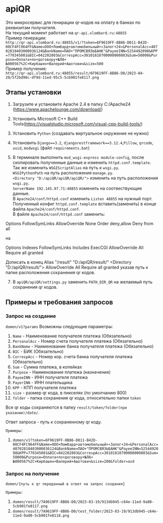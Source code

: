 # apiQR
Это микросервис для генирации qr-кодов на оплату в банках по реквизитам получателя.  
На текущий момент работает на `qr-api.xlombard.ru:48855`  
Пример генерации:  
`http://qr-api.xlombard.ru:48855/v1/?token=6F9619FF-8B86-D011-B42D-00CF4FC964FF&Name=ООО+Ломбард+автомобильный+«Залог+24»&PersonalAcc=40702810403000036124&BankName=ПАО+"ПРОМСВЯЗЬБАНК"&PayeeINN=5254492098&KPP=770345001&BIC=042202803&CorrespAcc=30101810700000000803&Sum=50000&Purpose=Оплата+по+договору+№ЛА+№000567%2C+Кирбашян+Валерий+Ашотович&size=500`  
Пример получения:  
`http://qr-api.xlombard.ru:48855/result/6F9619FF-8B86-D0/2023-04-20/5f2bd98c-df9d-11ed-95c5-5cb901fe8117.png`  

## Этапы установки

1. Загрузите и установите Apache 2.4 в папку C:/Apache24 (https://www.apachelounge.com/download/)

2. Установить Microsoft C++ Build Tools(https://visualstudio.microsoft.com/visual-cpp-build-tools/)

3. Установить `Python` (создавать виртуальное окружение не нужно)

4. Установить `Django==3.2`, `djangorestframework==3.12.4`,`Pillow`, `qrcode`, `uuid`, `modwsgi` (файл `requirements.bat`)

5. В терминале выполнить `mod_wsgi-express module-config`, после скопировать полученные данные и изменить `httpd.conf.template`.  
Так же изменить `WSGIScriptAlias` на путь к `wsgi.py`.  
`WSGIPythonPath` на путь расположения `manage.py`.  
`<Directory "D:/apiQR/apiQR/apiQR/">` изменить на путь расположения `wsgi.py`.  
`ServerName 192.145.97.71:48855` изменить на соотвествующие данные.  
В `Apache24/conf/httpd.conf` изменить `Listen 48855` на нужный порт.  
Полученный конфиг `httpd.conf.template` вставить(заменить) в конце файла `Apache24/conf/httpd.conf`.  
В файле `Apache24/conf/httpd.conf` заменить:  
<Directory />
    Options FollowSymLinks
    AllowOverride None
    Order deny,allow
    Deny from all
</Directory>  

на  

<Directory />
    Options Indexes FollowSymLinks Includes ExecCGI
    AllowOverride All
    Require all granted
</Directory>

Дописать в конец
Alias "/result" "D:/apiQR/result/"
<Directory "D:/apiQR/result/">
    AllowOverride All
    Require all granted
</Directory>
указав путь к папке расположения сохранения qr кодов.

7. В `apiQR/apiQR/settings.py` заменить `PATH_DIR_QR` на желаемый путь сохранения qr кодов.

## Примеры и требования запросов
### Запрос на создание
`domen/v1?params`
Возможны следующие параметры:
1. `Name` - Наименование получателя платежа (Обязательно)
2. `PersonalAcc` - Номер счета получателя платежа (Обязательно)
3. `BankName` - Наименование банка получателя платежа (Обязательно)
4. `BIC` - БИК (Обязательно)
5. `CorrespAcc` - Номер кор. счета банка получателя платежа (Обязательно)
6. `Sum` - Сумма платежа, в копейках
7. `Purpose` - Наименование платежа (назначение)
8. `PayeeINN` - ИНН получателя платежа
9. `PayerINN` - ИНН плательщика
10. `KPP` - КПП получателя платежа
11. `size` - размер qr кода, в пикселях (по умолчанию 800)
12. `folder` - папка сохранения qr кода, относительно папки `token`

Все qr коды сохраняются в папку `result/token/folder(при указании)/date/`.

Ответ запроса - путь к сохраненному qr коду.

`Примеры:`
1. `domen/v1?token=6F9619FF-8B86-D011-B42D-00CF4FC964FF&Name=ООО+Ломбард+автомобильный+«Залог+24»&PersonalAcc=40702810403000036124&BankName=ПАО+"ПРОМСВЯЗЬБАНК"&PayeeINN=5254492098&KPP=770345001&BIC=042202803&CorrespAcc=30101810700000000803&Sum=50000&Purpose=Оплата+по+договору+№ЛА+№000567%2C+Кирбашян+Валерий+Ашотович&size=200&folder=asd`

### Запрос на получение
`domen/{путь к qr переданный в ответ на запрос создания}`

`Примеры:`
1. `domen/result/7A9619FF-8B86-D0/2023-03-19/913db945-c64e-11ed-9a80-5cb901fe8117.png`
2. `domen/result/7A9619FF-8B86-D0/test_folder/2023-03-19/913db945-c64e-11ed-9a80-5cb901fe8118.png`